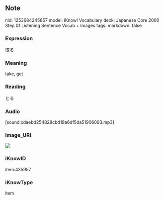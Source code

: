 ## Note
nid: 1253684245857
model: iKnow! Vocabulary
deck: Japanese Core 2000 Step 01 Listening Sentence Vocab + Images
tags: 
markdown: false

### Expression
取る

### Meaning
take, get

### Reading
とる

### Audio
[sound:cdaebd254828cbd19a6df5da51906093.mp3]

### Image_URI
<!DOCTYPE html>
<title></title>
<img src="516e6076d5e409069f90344c339b7014.jpg">



### iKnowID
item:435957

### iKnowType
item
